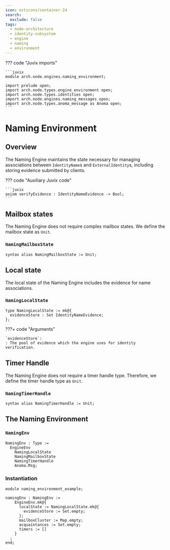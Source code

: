 ```yaml
---
icon: octicons/container-24
search:
  exclude: false
tags:
  - node-architecture
  - identity-subsystem
  - engine
  - naming
  - environment
---
```


??? code "Juvix imports"

    ```juvix
    module arch.node.engines.naming_environment;

    import prelude open;
    import arch.node.types.engine_environment open;
    import arch.node.types.identities open;
    import arch.node.engines.naming_messages open;
    import arch.node.types.anoma_message as Anoma open;
    ```

# Naming Environment

## Overview

The Naming Engine maintains the state necessary for managing associations between `IdentityName`s and `ExternalIdentity`s, including storing evidence submitted by clients.

??? code "Auxiliary Juvix code"

    ```juvix
    axiom verifyEvidence : IdentityNameEvidence -> Bool;
    ```

## Mailbox states

The Naming Engine does not require complex mailbox states. We define the mailbox state as `Unit`.

### `NamingMailboxState`

```juvix
syntax alias NamingMailboxState := Unit;
```

## Local state

The local state of the Naming Engine includes the evidence for name associations.

### `NamingLocalState`

```juvix
type NamingLocalState := mk@{
  evidenceStore : Set IdentityNameEvidence;
};
```

???+ code "Arguments"

    `evidenceStore`:
    : The pool of evidence which the engine uses for identity verification.

## Timer Handle

The Naming Engine does not require a timer handle type. Therefore, we define
the timer handle type as `Unit`.

### `NamingTimerHandle`

```juvix
syntax alias NamingTimerHandle := Unit;
```

## The Naming Environment

### `NamingEnv`

```juvix
NamingEnv : Type :=
  EngineEnv
    NamingLocalState
    NamingMailboxState
    NamingTimerHandle
    Anoma.Msg;
```

### Instantiation

<!-- --8<-- [start:namingEnv] -->
```juvix extract-module-statements
module naming_environment_example;

namingEnv : NamingEnv :=
    EngineEnv.mk@{
      localState := NamingLocalState.mk@{
        evidenceStore := Set.empty;
      };
      mailboxCluster := Map.empty;
      acquaintances := Set.empty;
      timers := []
    }
  ;
end;
```
<!-- --8<-- [end:namingEnv] -->
